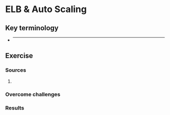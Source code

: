 # ELB & Auto Scaling



## Key terminology
- ***




## Exercise
### Sources
1. 


### Overcome challenges


### Results


